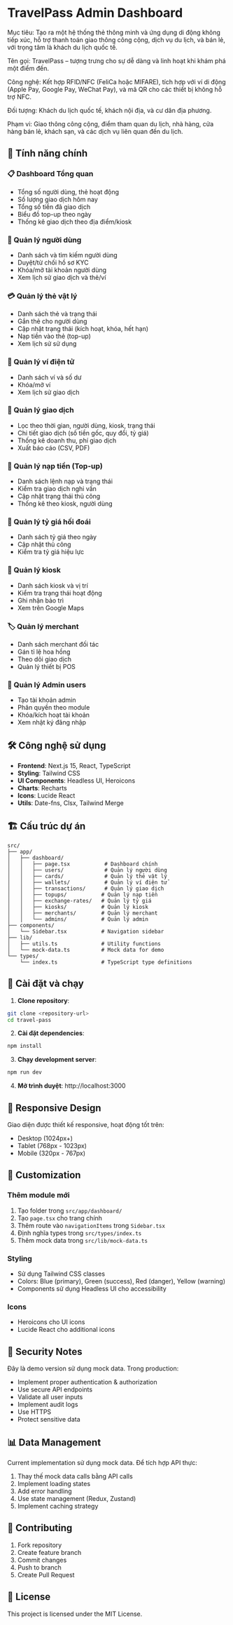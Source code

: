 # TravelPass Admin Dashboard

Mục tiêu: Tạo ra một hệ thống thẻ thông minh và ứng dụng di động không tiếp xúc, hỗ trợ thanh toán giao thông công cộng, dịch vụ du lịch, và bán lẻ, với trọng tâm là khách du lịch quốc tế.

Tên gọi: TravelPass – tượng trưng cho sự dễ dàng và linh hoạt khi khám phá một điểm đến.

Công nghệ: Kết hợp RFID/NFC (FeliCa hoặc MIFARE), tích hợp với ví di động (Apple Pay, Google Pay, WeChat Pay), và mã QR cho các thiết bị không hỗ trợ NFC.

Đối tượng: Khách du lịch quốc tế, khách nội địa, và cư dân địa phương.

Phạm vi: Giao thông công cộng, điểm tham quan du lịch, nhà hàng, cửa hàng bán lẻ, khách sạn, và các dịch vụ liên quan đến du lịch.

## 🚀 Tính năng chính

### 📋 Dashboard Tổng quan

- Tổng số người dùng, thẻ hoạt động
- Số lượng giao dịch hôm nay
- Tổng số tiền đã giao dịch
- Biểu đồ top-up theo ngày
- Thống kê giao dịch theo địa điểm/kiosk

### 👤 Quản lý người dùng

- Danh sách và tìm kiếm người dùng
- Duyệt/từ chối hồ sơ KYC
- Khóa/mở tài khoản người dùng
- Xem lịch sử giao dịch và thẻ/ví

### 💳 Quản lý thẻ vật lý

- Danh sách thẻ và trạng thái
- Gắn thẻ cho người dùng
- Cập nhật trạng thái (kích hoạt, khóa, hết hạn)
- Nạp tiền vào thẻ (top-up)
- Xem lịch sử sử dụng

### 👜 Quản lý ví điện tử

- Danh sách ví và số dư
- Khóa/mở ví
- Xem lịch sử giao dịch

### 💸 Quản lý giao dịch

- Lọc theo thời gian, người dùng, kiosk, trạng thái
- Chi tiết giao dịch (số tiền gốc, quy đổi, tỷ giá)
- Thống kê doanh thu, phí giao dịch
- Xuất báo cáo (CSV, PDF)

### 🔁 Quản lý nạp tiền (Top-up)

- Danh sách lệnh nạp và trạng thái
- Kiểm tra giao dịch nghi vấn
- Cập nhật trạng thái thủ công
- Thống kê theo kiosk, người dùng

### 💱 Quản lý tỷ giá hối đoái

- Danh sách tỷ giá theo ngày
- Cập nhật thủ công
- Kiểm tra tỷ giá hiệu lực

### 🏪 Quản lý kiosk

- Danh sách kiosk và vị trí
- Kiểm tra trạng thái hoạt động
- Ghi nhận bảo trì
- Xem trên Google Maps

### 🏷️ Quản lý merchant

- Danh sách merchant đối tác
- Gán tỉ lệ hoa hồng
- Theo dõi giao dịch
- Quản lý thiết bị POS

### 🔐 Quản lý Admin users

- Tạo tài khoản admin
- Phân quyền theo module
- Khóa/kích hoạt tài khoản
- Xem nhật ký đăng nhập

## 🛠️ Công nghệ sử dụng

- **Frontend**: Next.js 15, React, TypeScript
- **Styling**: Tailwind CSS
- **UI Components**: Headless UI, Heroicons
- **Charts**: Recharts
- **Icons**: Lucide React
- **Utils**: Date-fns, Clsx, Tailwind Merge

## 🏗️ Cấu trúc dự án

```
src/
├── app/
│   ├── dashboard/
│   │   ├── page.tsx           # Dashboard chính
│   │   ├── users/             # Quản lý người dùng
│   │   ├── cards/             # Quản lý thẻ vật lý
│   │   ├── wallets/           # Quản lý ví điện tử
│   │   ├── transactions/      # Quản lý giao dịch
│   │   ├── topups/           # Quản lý nạp tiền
│   │   ├── exchange-rates/   # Quản lý tỷ giá
│   │   ├── kiosks/           # Quản lý kiosk
│   │   ├── merchants/        # Quản lý merchant
│   │   └── admins/           # Quản lý admin
├── components/
│   └── Sidebar.tsx           # Navigation sidebar
├── lib/
│   ├── utils.ts              # Utility functions
│   └── mock-data.ts          # Mock data for demo
└── types/
    └── index.ts              # TypeScript type definitions
```

## 🚀 Cài đặt và chạy

1. **Clone repository**:

```bash
git clone <repository-url>
cd travel-pass
```

2. **Cài đặt dependencies**:

```bash
npm install
```

3. **Chạy development server**:

```bash
npm run dev
```

4. **Mở trình duyệt**: http://localhost:3000

## 📱 Responsive Design

Giao diện được thiết kế responsive, hoạt động tốt trên:

- Desktop (1024px+)
- Tablet (768px - 1023px)
- Mobile (320px - 767px)

## 🔧 Customization

### Thêm module mới

1. Tạo folder trong `src/app/dashboard/`
2. Tạo `page.tsx` cho trang chính
3. Thêm route vào `navigationItems` trong `Sidebar.tsx`
4. Định nghĩa types trong `src/types/index.ts`
5. Thêm mock data trong `src/lib/mock-data.ts`

### Styling

- Sử dụng Tailwind CSS classes
- Colors: Blue (primary), Green (success), Red (danger), Yellow (warning)
- Components sử dụng Headless UI cho accessibility

### Icons

- Heroicons cho UI icons
- Lucide React cho additional icons

## 🔐 Security Notes

Đây là demo version sử dụng mock data. Trong production:

- Implement proper authentication & authorization
- Use secure API endpoints
- Validate all user inputs
- Implement audit logs
- Use HTTPS
- Protect sensitive data

## 📊 Data Management

Current implementation sử dụng mock data. Để tích hợp API thực:

1. Thay thế mock data calls bằng API calls
2. Implement loading states
3. Add error handling
4. Use state management (Redux, Zustand)
5. Implement caching strategy

## 🤝 Contributing

1. Fork repository
2. Create feature branch
3. Commit changes
4. Push to branch
5. Create Pull Request

## 📄 License

This project is licensed under the MIT License.

